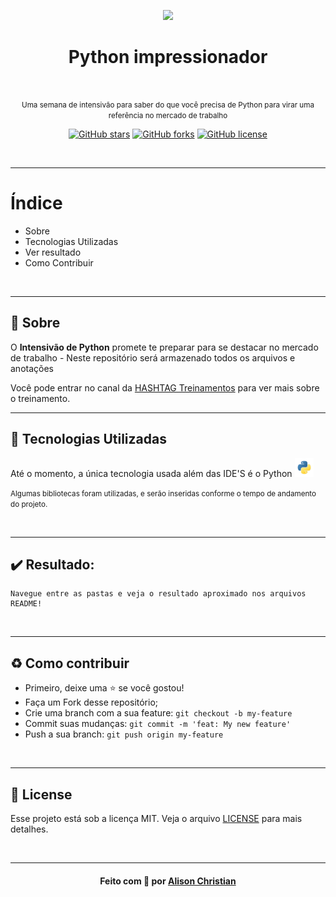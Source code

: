 <p align="center">
    <img src="https://upload.wikimedia.org/wikipedia/commons/thumb/0/0a/Python.svg/2048px-Python.svg.png" width="200px">
    <br>
</p>
<h1 align="center">Python impressionador</h1>
<br>
<p align="center"><small>Uma semana de intensivão para saber do que você precisa de Python para virar uma referência no mercado de trabalho</small></p>

<p align="center">
  <a href="https://github.com/AlisonChs/python-bootcamp/stargazers"><img alt="GitHub stars" src="https://img.shields.io/github/stars/AlisonChs/python-bootcamp"></a>
  <space> <space>
  <a href="https://github.com/AlisonChs/python-bootcamp/network/members"><img alt="GitHub forks" src="https://img.shields.io/github/forks/AlisonChs/python-bootcamp"></a>
  <space> <space>
  <a href="https://github.com/AlisonChs/python-bootcamp/blob/main/LICENSE"><img alt="GitHub license" src="https://img.shields.io/github/license/AlisonChs/python-bootcamp"></a>
</p>
      
<br>

---

# Índice

- Sobre
- Tecnologias Utilizadas
- Ver resultado
- Como Contribuir

<br>

---

## :bookmark: Sobre

O <strong>Intensivão de Python</strong> promete te preparar para se destacar no mercado de trabalho - Neste repositório será armazenado todos os arquivos e anotações
      
Você pode entrar no canal da <a target="_blank" href="https://bit.ly/2YokQRX">HASHTAG Treinamentos</a> para ver mais sobre o treinamento.

---

## :rocket: Tecnologias Utilizadas

Até o momento, a única tecnologia usada além das IDE'S é o Python <a target="_blank" href="https://developer.mozilla.org/pt-BR/docs/Glossary/Python"><code><img height="30" src="https://raw.githubusercontent.com/github/explore/80688e429a7d4ef2fca1e82350fe8e3517d3494d/topics/python/python.png"></code></a>

<small>Algumas bibliotecas foram utilizadas, e serão inseridas conforme o tempo de andamento do projeto.</small>

<br>

---

## :heavy_check_mark: Resultado:
      
    Navegue entre as pastas e veja o resultado aproximado nos arquivos README!
      
<br>
    
---

## :recycle: Como contribuir
- Primeiro, deixe uma ⭐ se você gostou!
- Faça um Fork desse repositório;
- Crie uma branch com a sua feature: `git checkout -b my-feature`
- Commit suas mudanças: `git commit -m 'feat: My new feature'`
- Push a sua branch: `git push origin my-feature`

<br>

---

## :memo: License

Esse projeto está sob a licença MIT. Veja o arquivo [LICENSE](LICENSE.md) para mais detalhes.

<br>

---

<h4 align="center">
    Feito com 💜 por <a href="https://www.linkedin.com/in/alisonchs" target="_blank">Alison Christian</a> 
</h4>


